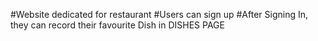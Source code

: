 #Website dedicated for restaurant
#Users can sign up
#After Signing In, they can record their favourite Dish in DISHES PAGE 



